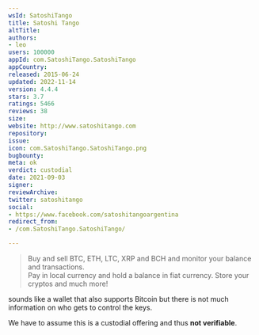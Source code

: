 ```yaml
---
wsId: SatoshiTango
title: Satoshi Tango
altTitle: 
authors:
- leo
users: 100000
appId: com.SatoshiTango.SatoshiTango
appCountry: 
released: 2015-06-24
updated: 2022-11-14
version: 4.4.4
stars: 3.7
ratings: 5466
reviews: 38
size: 
website: http://www.satoshitango.com
repository: 
issue: 
icon: com.SatoshiTango.SatoshiTango.png
bugbounty: 
meta: ok
verdict: custodial
date: 2021-09-03
signer: 
reviewArchive: 
twitter: satoshitango
social:
- https://www.facebook.com/satoshitangoargentina
redirect_from:
- /com.SatoshiTango.SatoshiTango/

---
```


> Buy and sell BTC, ETH, LTC, XRP and BCH and monitor your balance and
  transactions.<br>
  Pay in local currency and hold a balance in fiat currency. Store your cryptos
  and much more!

sounds like a wallet that also supports Bitcoin but there is not much
information on who gets to control the keys.

We have to assume this is a custodial offering and thus **not verifiable**.

